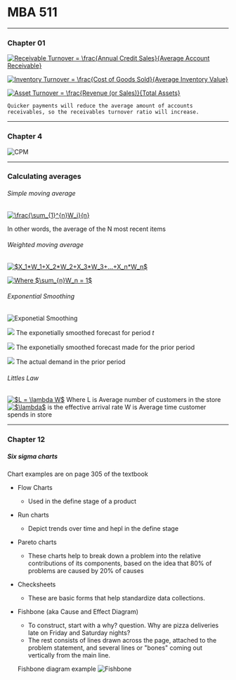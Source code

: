 # MBA 511
___

### Chapter 01

<a href="https://www.codecogs.com/eqnedit.php?latex=Receivable&space;Turnover&space;=&space;\frac{Annual&space;Credit&space;Sales}{Average&space;Account&space;Receivable}" target="_blank"><img src="https://latex.codecogs.com/gif.latex?Receivable&space;Turnover&space;=&space;\frac{Annual&space;Credit&space;Sales}{Average&space;Account&space;Receivable}" title="Receivable Turnover = \frac{Annual Credit Sales}{Average Account Receivable}" /></a>


<a href="https://www.codecogs.com/eqnedit.php?latex=Inventory&space;Turnover&space;=&space;\frac{Cost&space;of&space;Goods&space;Sold}{Average&space;Inventory&space;Value}" target="_blank"><img src="https://latex.codecogs.com/gif.latex?Inventory&space;Turnover&space;=&space;\frac{Cost&space;of&space;Goods&space;Sold}{Average&space;Inventory&space;Value}" title="Inventory Turnover = \frac{Cost of Goods Sold}{Average Inventory Value}" /></a>

<a href="https://www.codecogs.com/eqnedit.php?latex=Asset&space;Turnover&space;=&space;\frac{Revenue&space;(or&space;Sales)}{Total&space;Assets}" target="_blank"><img src="https://latex.codecogs.com/gif.latex?Asset&space;Turnover&space;=&space;\frac{Revenue&space;(or&space;Sales)}{Total&space;Assets}" title="Asset Turnover = \frac{Revenue (or Sales)}{Total Assets}" /></a>

```Quicker payments will reduce the average amount of accounts receivables, so the receivables turnover ratio will increase.```


______
### Chapter 4
![CPM](./cpm.png)

___
### Calculating averages

###### Simple moving average
<a href="https://www.codecogs.com/eqnedit.php?latex=\frac{\sum_{1}^{n}W_i}{n}" target="_blank"><img src="https://latex.codecogs.com/gif.latex?\frac{\sum_{1}^{n}W_i}{n}" title="\frac{\sum_{1}^{n}W_i}{n}" /></a>

In other words, the average of the N most recent items

###### Weighted moving average
<a href="https://www.codecogs.com/eqnedit.php?latex=$X_1*W_1&plus;X_2*W_2&plus;X_3*W_3&plus;...&plus;X_n*W_n$" target="_blank"><img src="https://latex.codecogs.com/gif.latex?$X_1*W_1&plus;X_2*W_2&plus;X_3*W_3&plus;...&plus;X_n*W_n$" title="$X_1*W_1+X_2*W_2+X_3*W_3+...+X_n*W_n$" /></a>

<a href="https://www.codecogs.com/eqnedit.php?latex=Where&space;$\sum_{n}W_n&space;=&space;1$" target="_blank"><img src="https://latex.codecogs.com/gif.latex?Where&space;$\sum_{n}W_n&space;=&space;1$" title="Where $\sum_{n}W_n = 1$" /></a>

###### Exponential Smoothing
![Exponetial Smoothing](./expsmooth.gif)

![](fsubt.gif) The exponetially smoothed forecast for period *t*

![](fsubtmone.gif) The exponetially smoothed forecast made for the prior period
	
![](asubtmone.gif) The actual demand in the prior period

###### Littles Law
<a href="https://www.codecogs.com/eqnedit.php?latex=$L&space;=&space;\lambda&space;W$" target="_blank"><img src="https://latex.codecogs.com/gif.latex?$L&space;=&space;\lambda&space;W$" title="$L = \lambda W$" /></a>
Where L is Average number of customers in the store
<a href="https://www.codecogs.com/eqnedit.php?latex=$\lambda$" target="_blank"><img src="https://latex.codecogs.com/gif.latex?$\lambda$" title="$\lambda$" /></a> is the effective arrival rate
W is Average time customer spends in store
___
### Chapter 12

##### Six sigma charts
Chart examples are on page 305 of the textbook

* Flow Charts
  * Used in the define stage of a product
* Run charts
  * Depict trends over time and hepl in the define stage
* Pareto charts
	* These charts help to break down a problem into the relative contributions of its components, based on the idea that 80% of problems are caused by 20% of causes
* Checksheets
	* These are basic forms that help standardize data collections.
* Fishbone (aka Cause and Effect Diagram)
	* To construct, start with a why? question. Why are pizza deliveries late on Friday and Saturday nights?
	* The rest consists of lines drawn across the page, attached to the problem statement, and several lines or "bones" coming out vertically from the main line.
	
	Fishbone diagram example
	![Fishbone](./fishbone.gif)